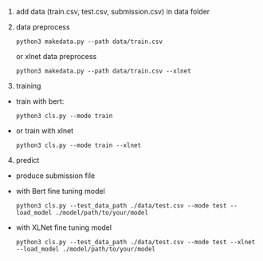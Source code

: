 1. add data (train.csv, test.csv, submission.csv) in data folder

2. data preprocess

       python3 makedata.py --path data/train.csv

   or xlnet data preprocess

       python3 makedata.py --path data/train.csv --xlnet

3. training
- train with bert:

      python3 cls.py --mode train

- or train with xlnet

      python3 cls.py --mode train --xlnet


4. predict
- produce submission file

- with Bert fine tuning model
	  
      python3 cls.py --test_data_path ./data/test.csv --mode test --load_model ./model/path/to/your/model

- with XLNet fine tuning model
 
	  python3 cls.py --test_data_path ./data/test.csv --mode test --xlnet --load_model ./model/path/to/your/model